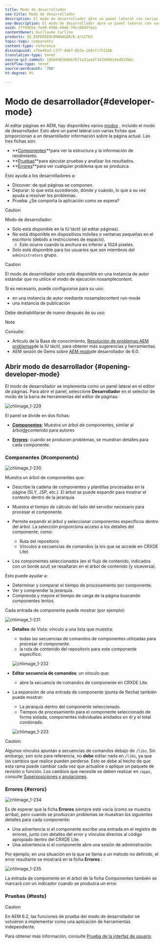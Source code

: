 ```yaml
---
title: Modo de desarrollador
seo-title: Modo de desarrollador
description: El modo de desarrollador abre un panel lateral con varias fichas que proporcionan a los desarrolladores información sobre la página actual
seo-description: El modo de desarrollador abre un panel lateral con varias fichas que proporcionan a los desarrolladores información sobre la página actual
uuid: 2ff0d85e-fe49-4506-b6d6-74cc060d7ea1
contentOwner: Guillaume Carlino
products: SG_EXPERIENCEMANAGER/6.4/SITES
topic-tags: components
content-type: reference
discoiquuid: efbe46a3-c37f-4b67-8b3a-188cfc75118b
translation-type: tm+mt
source-git-commit: 185bdd83b8b67671a31aa3f341b80614ed819b6c
workflow-type: tm+mt
source-wordcount: '708'
ht-degree: 0%

---
```



# Modo de desarrollador{#developer-mode}

Al editar páginas en AEM, hay disponibles varios [modos](/help/sites-authoring/author-environment-tools.md#page-modes) , incluido el modo de desarrollador. Esto abre un panel lateral con varias fichas que proporcionan a un desarrollador información sobre la página actual. Las tres fichas son:

* **[Componentes](#components)**para ver la estructura y la información de rendimiento.
* **[Pruebas](#tests)**para ejecutar pruebas y analizar los resultados.
* **[Errores](#errors)**para ver cualquier problema que se produzca.

Esto ayuda a los desarrolladores a:

* Discover: de qué páginas se componen.
* Depurar: lo que está sucediendo, dónde y cuándo, lo que a su vez ayuda a resolver los problemas.
* Prueba: ¿Se comporta la aplicación como se espera?

>[!CAUTION]
>
>Modo de desarrollador:
>
>* Solo está disponible en la IU táctil (al editar páginas).
>* No está disponible en dispositivos móviles o ventanas pequeñas en el escritorio (debido a restricciones de espacio).
   >   * Esto ocurre cuando la anchura es inferior a 1024 píxeles.
>* Solo está disponible para los usuarios que son miembros del `administrators` grupo.


>[!CAUTION]
>
>El modo de desarrollador solo está disponible en una instancia de autor estándar que no utilice el modo de ejecución nosamplecontent.
>
>Si es necesario, puede configurarse para su uso:
>
>* en una instancia de autor mediante nosamplecontent run-mode
>* una instancia de publicación

>
>
Debe deshabilitarse de nuevo después de su uso.

>[!NOTE]
>
>Consulte:
>
>* Artículo de la Base de conocimiento, [Resolución de problemas AEM problemas](https://helpx.adobe.com/experience-manager/kb/troubleshooting-aem-touchui-issues.html)de la IU táctil, para obtener más sugerencias y herramientas.
>* AEM sesión de Gems sobre [AEM modo](https://docs.adobe.com/content/ddc/en/gems/aem-6-0-developer-mode.html)de desarrollador de 6.0.


## Abrir modo de desarrollador {#opening-developer-mode}

El modo de desarrollador se implementa como un panel lateral en el editor de páginas. Para abrir el panel, seleccione **Desarrollador** en el selector de modo de la barra de herramientas del editor de páginas:

![chlimage_1-229](assets/chlimage_1-229.png)

El panel se divide en dos fichas:

* **[Componentes](/help/sites-developing/developer-mode.md#components)**: Muestra un árbol de componentes, similar al árbol[de](/help/sites-authoring/author-environment-tools.md#content-tree)contenido para autores

* **[Errores](/help/sites-developing/developer-mode.md#errors)**: cuando se producen problemas, se muestran detalles para cada componente.

### Componentes {#components}

![chlimage_1-230](assets/chlimage_1-230.png)

Muestra un árbol de componentes que:

* Describe la cadena de componentes y plantillas procesadas en la página (SLY, JSP, etc.). El árbol se puede expandir para mostrar el contexto dentro de la jerarquía.
* Muestra el tiempo de cálculo del lado del servidor necesario para procesar el componente.
* Permite expandir el árbol y seleccionar componentes específicos dentro del árbol. La selección proporciona acceso a los detalles del componente; como:

   * Ruta del repositorio
   * Vínculos a secuencias de comandos (a los que se accede en CRXDE Lite)

* Los componentes seleccionados (en el flujo de contenido, indicados con un borde azul) se resaltarán en el árbol de contenido (y viceversa).

Esto puede ayudar a:

* Determinar y comparar el tiempo de procesamiento por componente.
* Ver y comprender la jerarquía.
* Comprenda y mejore el tiempo de carga de la página buscando componentes lentos.

Cada entrada de componente puede mostrar (por ejemplo):

![chlimage_1-231](assets/chlimage_1-231.png)

* **Detalles** de Vista: vínculo a una lista que muestra:

   * todas las secuencias de comandos de componentes utilizadas para procesar el componente.
   * la ruta de contenido del repositorio para este componente específico.

   ![chlimage_1-232](assets/chlimage_1-232.png)

* **Editar secuencia de comandos**: un vínculo que:

   * abre la secuencia de comandos de componente en CRXDE Lite.

* La expansión de una entrada de componente (punta de flecha) también puede mostrar:

   * La jerarquía dentro del componente seleccionado.
   * Tiempos de procesamiento para el componente seleccionado de forma aislada, componentes individuales anidados en él y el total combinado.

   ![chlimage_1-233](assets/chlimage_1-233.png)

>[!CAUTION]
>
>Algunos vínculos apuntan a secuencias de comandos debajo de `/libs`. Sin embargo, son solo para referencia, no **debe** editar nada en `/libs`, ya que los cambios que realice pueden perderse. Esto se debe al hecho de que esta rama puede cambiar cada vez que actualice o aplique un paquete de revisión o función. Los cambios que necesite se deben realizar en `/apps`, consulte [Superposiciones y anulaciones](/help/sites-developing/overlays.md).

### Errores {#errors}

![chlimage_1-234](assets/chlimage_1-234.png)

Es de esperar que la ficha **Errores** siempre esté vacía (como se muestra arriba), pero cuando se produzcan problemas se muestran los siguientes detalles para cada componente:

* Una advertencia si el componente escribe una entrada en el registro de errores, junto con detalles del error y vínculos directos al código apropiado dentro del CRXDE Lite.
* Una advertencia si el componente abre una sesión de administración.

Por ejemplo, en una situación en la que se llama a un método no definido, el error resultante se mostrará en la ficha **Errores** :

![chlimage_1-235](assets/chlimage_1-235.png)

La entrada de componente en el árbol de la ficha Componentes también se marcará con un indicador cuando se produzca un error.

### Pruebas {#tests}

>[!CAUTION]
>
>En AEM 6.2, las funciones de prueba del modo de desarrollador se volvieron a implementar como una aplicación de herramientas independiente.
>
>Para obtener más información, consulte [Prueba de la interfaz de usuario](/help/sites-developing/hobbes.md).
